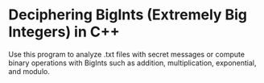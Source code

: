 # Deciphering BigInts (Extremely Big Integers) in C++


Use this program to analyze .txt files with secret messages or compute binary operations with BigInts such as addition, multiplication, exponential, and modulo.
